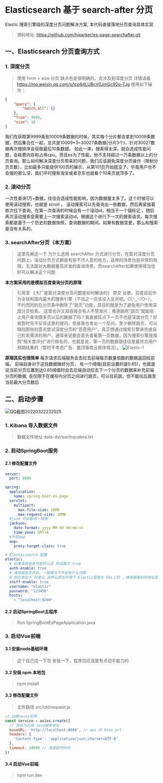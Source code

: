 # Elasticsearch 基于 search-after 分页
Elastic 搜索引擎级的深度分页问题解决方案, 本代码直接落地分页查询具体实现
> 源码地址: https://github.com/hiparker/es-page-searchafter.git

## 一、Elasticsearch 分页查询方式
### 1. 深度分页
> 使用 form + size 分页
> 缺点也是很明确的，会涉及到深度分页 详情请看 https://mp.weixin.qq.com/s/Icp64LUBcV0JmGc92q-TJg
使用如下操作：
```json
{
    "query": {
        "match_all": {}
    },
    "from": 9999,
    "size": 10
}
```
我们在获取第9999条到10009条数据的时候，其实每个分片都会拿到10009条数据，然后集合在一起，总共是10009*3=30027条数据(分片3个)，针对30027数据再次做排序会获取最后10条数据。
如此一来，搜索得太深，就会造成性能问题，会耗费内存和占用cpu。而且es为了性能，他不支持超过一万条数据以上的分页查询。那么如何解决深度分页带来的问题，我们应该避免深度分页操作（限制分页页数），比如最多只能提供100页的展示，从第101页开始就没了，毕竟用户也不会搜的那么深，我们平时搜索淘宝或者京东也就看个10来页就顶多了。

### 2. 滚动分页
一次性查询1万+数据，往往会造成性能影响，因为数据量太多了。这个时候可以使用滚动搜索，也就是 scroll 。
滚动搜索可以先查询出一些数据，然后再紧接着依次往下查询。在第一次查询的时候会有一个滚动id，相当于一个锚标记 ，随后再次滚动搜索会需要上一次搜索滚动id，根据这个进行下一次的搜索请求。每次搜索都是基于一个历史的数据快照，查询数据的期间，如果有数据变更，那么和搜索是没有关系的。

### 3. searchAfter分页（本方案）
> 这里先阐述一下 为什么选用 searchAfter 方式进行分页，在面对深度分页问题上，滚动分页方式都是有些不尽人意的地方，适用的场景也是非常的局限，无法面对大数据量高并发的查询场景，而searchAfter如果使用得当恰好可以解决这个问题

**本方案采用的是模拟百度查询分页的原理**
> 引用至 《大厂是面对深度分页问题是如何解决的》 原文
> 谷歌、百度目前作为全球和国内最大的搜索引擎（不加之一应该没人反对吧。O(∩_∩)O~）。不约而同的在分页条中删除了“跳页”功能，其目的就是为了避免用户使用深度分页检索。
>这里也许又双叒叕会有人不禁发问：难道删除“跳页”就能阻止用户查询很多页以后的数据了吗？我直接狂点下一页不也是深度分页？好我暂时先不反驳这里的提问，但是我也发出一个反问，至少删除跳页，可以阻挡那些刻意去尝试深度分页的“恶意用户”，真正想通过搜索引擎来完成自己检索需求的用户，通常来说都会首先查看第一页数据，因为搜索引擎是按照“相关度评分”进行排名的，也就是说，第一页的数据很往往是最符合用户预期结果的（暂时不考虑广告、置顶等商业排序情况）。
![Elastic-1](https://www.bedebug.com/upload/2022/03/Elastic-1-da9781b29e474e6d98e1d24297bfad49.jpg)

**原理其实也很简单**
每次请求后端服务会去拉去前端每页数量倍数的数据返回给前端，
前端自身对于这些数据做好分页，
有一个阈值(目前设置的是0.65)，也就是说当前分页位置到达0.65阈值时会去后端自动拉去下一个分页的数据来补充前端分页的数据, 且仅限于在缓存内分页之间进行跳页，可以往前跳，但不能往后跳至当前最大分页数后

## 二、启动步骤
![QQ截图20220322232025](https://www.bedebug.com/upload/2022/03/QQ截图20220322232025-e2a227e939d04a68bae3e83e6ab16251.jpg)


### 1. Kibana 导入数据文件
> 数据文件地址 data-dsl/earthquakes.txt

### 2. 启动SpringBoot服务
#### 2.1 修改配置文件
```yaml
server:
  port: 8080

spring:
  application:
    name: spring-boot-es-page
  servlet:
    multipart:
      max-file-size: 10MB
      max-request-size: 10MB
  #json 时间戳统一转换
  jackson:
    date-format: yyyy-MM-dd HH:mm:ss
    time-zone: GMT+8
  #开启aop
  aop:
    proxy-target-class: true

# Elasticsearch 配置
elastic:
  # 如果本地有账号密码认证 则设置为 true
  auth-enable: true
  # 嗅探器是否开启，一般情况下不会有什么问题
  # 但在类似于 阿里云 这种云原生环境下 Elastic是跑在 k8s上的 ，嗅探器拿到的地址是k8s内部虚拟ip 就会出现问题
  sniff-enable: true
  username: "elastic"
  password: "123456"
  hosts:
    - "localhost:9200"
```

#### 2.2 启动SpringBoot主程序
> Run SpringBootEsPageApplication.java

### 3. 启动Vue前端
#### 3.1 安装node基础环境
> 这个自己找一下包 安装一下，程序员应该是有点动手能力的
#### 3.2 安装 npm 本地包
> npm install
#### 3.3 修改配置文件
> 文件路径 src/util/request.js
```js
// 创建axios实例
const service = axios.create({
  // 修改为后端 Java服务地址  
  baseURL: 'http://localhost:8080', // api 的 base_url
  headers: {
    'Content-Type': 'application/json;charset=UTF-8'
  },
  timeout: 20000 // 请求超时时间
})
```
#### 3.4 启动Vue前端
> npm run dev
